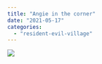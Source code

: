 ```yaml
---
title: "Angie in the corner"
date: "2021-05-17"
categories: 
  - "resident-evil-village"
---
```


[![](images/Resident-Evil-Village_20210517231339-scaled.jpg)](https://davidpeach.me/wp-content/uploads/2022/05/Resident-Evil-Village_20210517231339-scaled.jpg)

